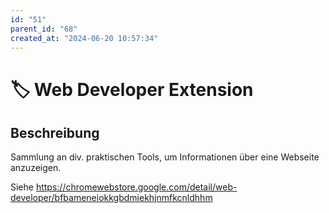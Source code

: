 ```yaml
---
id: "51"
parent_id: "68"
created_at: "2024-06-20 10:57:34"
---
```


# 🏷️ Web Developer Extension

## Beschreibung

Sammlung an div. praktischen Tools, um Informationen über eine Webseite anzuzeigen.

Siehe <https://chromewebstore.google.com/detail/web-developer/bfbameneiokkgbdmiekhjnmfkcnldhhm>